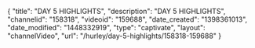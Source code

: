 {
    "title": "DAY 5 HIGHLIGHTS",
    "description": "DAY 5 HIGHLIGHTS",
    "channelid": "158318",
    "videoid": "159688",
    "date_created": "1398361013",
    "date_modified": "1448332919",
    "type": "captivate",
    "layout": "channelVideo",
    "url": "\/hurley\/day-5-highlights\/158318-159688"
}